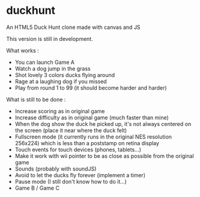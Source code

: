duckhunt
========

An HTML5 Duck Hunt clone made with canvas and JS

This version is still in development.

What works :
- You can launch Game A
- Watch a dog jump in the grass
- Shot lovely 3 colors ducks flying around
- Rage at a laughing dog if you missed
- Play from round 1 to 99 (it should become harder and harder)

What is still to be done :
- Increase scoring as in original game
- Increase difficulty as in original game (much faster than mine)
- When the dog show the duck he picked up, it's not always centered on the screen (place it near where the duck felt)
- Fullscreen mode (it currently runs in the original NES resolution 256x224) which is less than a poststamp on retina display
- Touch events for touch devices (phones, tablets...)
- Make it work with wii pointer to be as close as possible from the original game
- Sounds (probably with soundJS)
- Avoid to let the ducks fly forever (implement a timer)
- Pause mode (I still don't know how to do it...)
- Game B / Game C
